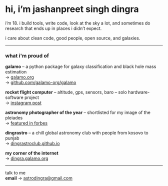 # hi, i’m jashanpreet singh dingra

i’m 18. i build tools, write code, look at the sky a lot, and sometimes do research that ends up in places i didn’t expect.

i care about clean code, good people, open source, and galaxies.

---

### what i'm proud of

**galamo** – a python package for galaxy classification and black hole mass estimation  
→ [galamo.org](https://www.galamo.org)  
→ [github.com/galamo-org/galamo](https://github.com/galamo-org/galamo)

**rocket flight computer** – altitude, gps, sensors, baro – solo hardware-software project  
→ [instagram post](https://www.instagram.com/p/CxZi1EwRvNS/)

**astronomy photographer of the year** – shortlisted for my image of the pleiades  
→ [featured in forbes](https://www.forbes.com/sites/jamiecartereurope/2021/07/01/in-photos-dolphin-head-martian-sunset-and-angry-sun-star-in-astronomy-photographer-of-the-year-competition-entries/)

**dingrastro** – a chill global astronomy club with people from kosovo to punjab  
→ [dingrastroclub.github.io](https://dingrastroclub.github.io)

**my corner of the internet**  
→ [dingra.galamo.org](https://dingra.galamo.org)

---

talk to me  
**email** → astrodingra@gmail.com  
